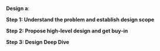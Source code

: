 **Design a**:

**Step 1: Understand the problem and establish design scope**

**Step 2: Propose high-level design and get buy-in**

**Step 3: Design Deep Dive**